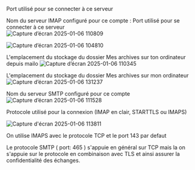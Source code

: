 
Port utilisé pour se connecter à ce serveur  

 


 


Nom du serveur IMAP configuré pour ce compte :    Port utilisé pour se connecter à ce serveur  
![Capture d’écran 2025-01-06 110809](https://github.com/user-attachments/assets/30566ffc-27c2-4e32-afb5-91d5a8f5529a)  

![Capture d’écran 2025-01-06 104810](https://github.com/user-attachments/assets/aef6c04e-d1a3-4bad-b5f9-6b92dfc44fcb)  

L'emplacement du stockage du dossier Mes archives sur ton ordinateur depuis mailo
![Capture d’écran 2025-01-06 110345](https://github.com/user-attachments/assets/6c182de4-8fbc-4efd-9adf-93efe8a7f9eb)  

L'emplacement du stockage du dossier Mes archives sur mon ordinateur  
![Capture d’écran 2025-01-06 131237](https://github.com/user-attachments/assets/01d091e5-aeaa-4200-ad49-58bbb60eb4b2)


Nom du serveur SMTP configuré pour ce compte  
![Capture d’écran 2025-01-06 111528](https://github.com/user-attachments/assets/7bf8c7bf-8e06-4f15-a3b4-0167d2f11c37)  

Protocole utilisé pour la connexion (IMAP en clair, STARTTLS ou IMAPS)  

![Capture d'écran 2025-01-06 113811](https://github.com/user-attachments/assets/5ec73f29-8ebb-4f38-9be2-6781c8cb2883)  

On utilise IMAPS avec le protocole TCP et le port 143 par defaut  

Le protocole SMTP ( port: 465 ) s'appuie en général sur TCP mais la on s'appuie sur le protocole en combinaison avec TLS et ainsi assurer la confidentialité des échanges.
